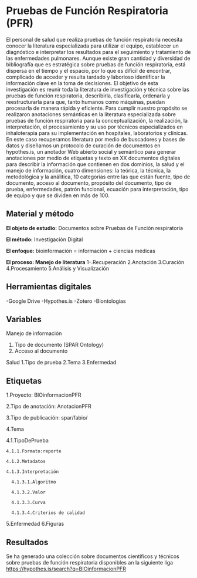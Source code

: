 # Pruebas de Función Respiratoria (PFR)
El personal de salud que realiza pruebas de función respiratoria necesita conocer la literatura especializada para utilizar el equipo, establecer un diagnóstico e interpretar los resultados para el seguimiento y tratamiento de las enfermedades pulmonares. Aunque existe gran cantidad y diversidad de bibliografía que es estratégica sobre pruebas de función respiratoria, está dispersa en el tiempo y el espacio, por lo que es difícil de encontrar, complicado de acceder y resulta tardado y laborioso identificar la información clave en la toma de decisiones. 
El objetivo de esta investigación es reunir toda la literatura de investigación y técnica sobre las pruebas de función respiratoria, describirla, clasificarla, ordenarla y reestructurarla para que, tanto humanos como máquinas, puedan procesarla de manera rápida y eficiente. Para cumplir nuestro propósito se realizaron anotaciones semánticas en la literatura especializada sobre pruebas de función respiratoria para  la conceptualización, la realización, la interpretación, el procesamiento y su uso por técnicos especializados en inhaloterapia para su implementación en hospitales, laboratorios y clínicas. 
En este caso recuperamos literatura por medio de buscadores y bases de datos y diseñamos un protocolo de curación de documentos en hypothes.is, un anotador Web abierto social y semántico para generar anotaciones por medio de etiquetas y texto en XX documentos digitales para describir la información que contienen en dos dominios, la salud y el manejo de información, cuatro dimensiones: la teórica, la técnica, la metodológica y la análitica, 10 categorías entre las que están fuente, tipo de documento, acceso al documento, propósito del documento, tipo de prueba,  enfermedades, patrón funcional, ecuación para interpretación, tipo de equipo y que se dividen en más de 100.


## Material y método
**El objeto de estudio:** Documentos sobre Pruebas de Función respiratoria

**El método:** Investigación Digital

**El enfoque:** bioinformación = información + ciencias médicas

 **El proceso: Manejo de literatura**
1-.Recuperación
2.Anotación
3.Curación
4.Procesamiento
5.Análisis y Visualización

## **Herramientas digitales**
-Google Drive
-Hypothes.is
-Zotero
-Biontologías

## Variables

Manejo de información
1. Tipo de documento (SPAR Ontology)
2. Acceso al documento

Salud
1.Tipo de prueba
2.Tema
3.Enfermedad

## Etiquetas
1.Proyecto: BIOinformacionPFR

2.Tipo de anotación: AnotacionPFR

3.Tipo de publicación: spar/fabio/

4.Tema

  4.1.TipoDePrueba
  
    4.1.1.Formato:reporte
    
    4.1.2.Metadatos
    
    4.1.3.Interpretación
    
      4.1.3.1.Algoritmo
      
      4.1.3.2.Valor
      
      4.1.3.3.Curva
      
      4.1.3.4.Criterios de calidad
      
5.Enfermedad
6.Figuras

## Resultados
Se ha generado una colección sobre documentos científicos y técnicos sobre pruebas de función respiratoria disponibles an la siguiente liga https://hypothes.is/search?q=BIOinformacionPFR






